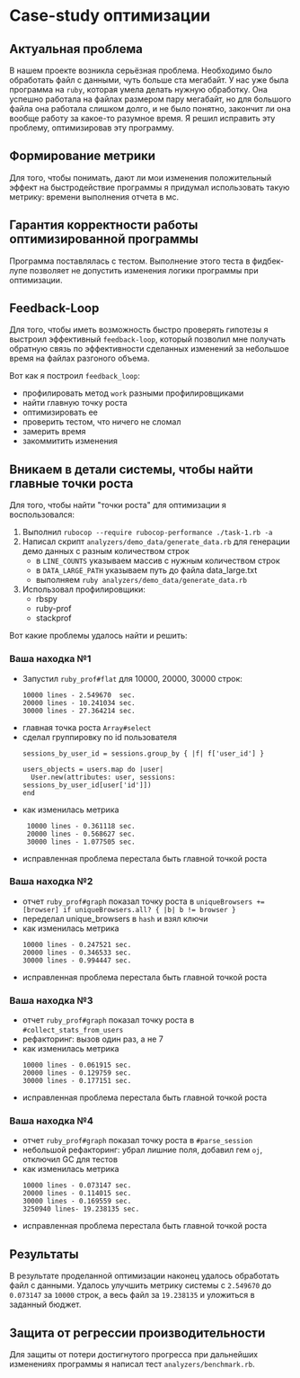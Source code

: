 # Case-study оптимизации

## Актуальная проблема
В нашем проекте возникла серьёзная проблема.
Необходимо было обработать файл с данными, чуть больше ста мегабайт.
У нас уже была программа на `ruby`, которая умела делать нужную обработку.
Она успешно работала на файлах размером пару мегабайт, но для большого файла она работала слишком долго, и не было 
понятно, закончит ли она вообще работу за какое-то разумное время.
Я решил исправить эту проблему, оптимизировав эту программу.

## Формирование метрики
Для того, чтобы понимать, дают ли мои изменения положительный эффект на быстродействие программы я придумал 
использовать такую метрику: времени выполнения отчета в мс.

## Гарантия корректности работы оптимизированной программы
Программа поставлялась с тестом. Выполнение этого теста в фидбек-лупе позволяет не допустить изменения логики программы
при оптимизации.

## Feedback-Loop
Для того, чтобы иметь возможность быстро проверять гипотезы я выстроил эффективный `feedback-loop`, который позволил мне
получать обратную связь по эффективности сделанных изменений за небольшое время на файлах разгоного объема.

Вот как я построил `feedback_loop`:
- профилировать метод `work` разными профилировщиками
- найти главную точку роста
- оптимизировать ее
- проверить тестом, что ничего не сломал
- замерить время
- закоммитить изменения

## Вникаем в детали системы, чтобы найти главные точки роста
Для того, чтобы найти "точки роста" для оптимизации я воспользовался:
1. Выполнил `rubocop --require rubocop-performance ./task-1.rb -a`
2. Написал скрипт `analyzers/demo_data/generate_data.rb` для генерации демо данных с разным количеством строк
    - в `LINE_COUNTS` указываем массив с нужным количеством строк
    - в `DATA_LARGE_PATH` указываем путь до файла data_large.txt
    - выполняем `ruby analyzers/demo_data/generate_data.rb`
3. Использовал профилировщики:
   - rbspy
   - ruby-prof
   - stackprof

Вот какие проблемы удалось найти и решить:

### Ваша находка №1
- Запустил `ruby_prof#flat` для 10000, 20000, 30000 строк:
   ```
   10000 lines - 2.549670  sec.
   20000 lines - 10.241034 sec.
   30000 lines - 27.364214 sec.
   ```
- главная точка роста `Array#select`
- сделал группировку по id пользователя 
  ```
  sessions_by_user_id = sessions.group_by { |f| f['user_id'] }

  users_objects = users.map do |user|
    User.new(attributes: user, sessions: sessions_by_user_id[user['id']])
  end
  ```
- как изменилась метрика
  ```
   10000 lines - 0.361118 sec.
   20000 lines - 0.568627 sec.
   30000 lines - 1.077505 sec.
   ```
- исправленная проблема перестала быть главной точкой роста

### Ваша находка №2
- отчет `ruby_prof#graph` показал точку роста в `uniqueBrowsers += [browser] if uniqueBrowsers.all? { |b| b != browser }`
- переделал unique_browsers в `hash` и взял ключи
- как изменилась метрика
    ```
   10000 lines - 0.247521 sec.
   20000 lines - 0.346533 sec.
   30000 lines - 0.994447 sec.
   ```
- исправленная проблема перестала быть главной точкой роста

### Ваша находка №3
- отчет `ruby_prof#graph` показал точку роста в `#collect_stats_from_users`
- рефакторинг: вызов один раз, а не 7
- как изменилась метрика
    ```
   10000 lines - 0.061915 sec.
   20000 lines - 0.129759 sec.
   30000 lines - 0.177151 sec.
   ```
- исправленная проблема перестала быть главной точкой роста

### Ваша находка №4
- отчет `ruby_prof#graph` показал точку роста в `#parse_session`
- небольшой рефакторинг: убрал лишние поля, добавил гем `oj`, отключил GC для тестов
- как изменилась метрика
    ```
   10000 lines - 0.073147 sec.
   20000 lines - 0.114015 sec.
   30000 lines - 0.169559 sec.
   3250940 lines- 19.238135 sec.
   ```
- исправленная проблема перестала быть главной точкой роста

## Результаты
В результате проделанной оптимизации наконец удалось обработать файл с данными.
Удалось улучшить метрику системы с `2.549670` до `0.073147` за `10000` строк, а весь файл за `19.238135` и уложиться
в заданный бюджет.

## Защита от регрессии производительности
Для защиты от потери достигнутого прогресса при дальнейших изменениях программы я написал тест `analyzers/benchmark.rb`.
